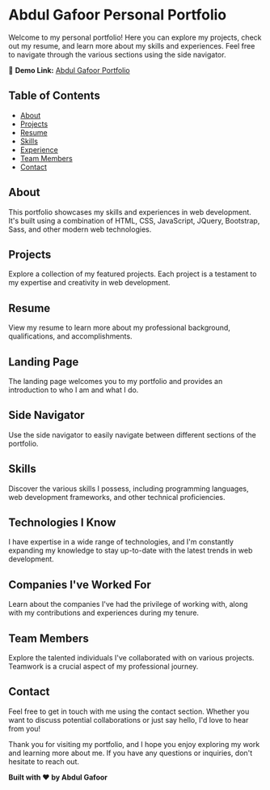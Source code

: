# Abdul Gafoor Personal Portfolio

Welcome to my personal portfolio! Here you can explore my projects, check out my resume, and learn more about my skills and experiences. Feel free to navigate through the various sections using the side navigator.

🚀 **Demo Link:** [Abdul Gafoor Portfolio](https://gafoor.netlify.app/)

## Table of Contents
- [About](#about)
- [Projects](#projects)
- [Resume](#resume)
- [Skills](#skills)
- [Experience](#experience)
- [Team Members](#team-members)
- [Contact](#contact)

## About
This portfolio showcases my skills and experiences in web development. It's built using a combination of HTML, CSS, JavaScript, JQuery, Bootstrap, Sass, and other modern web technologies.

## Projects
Explore a collection of my featured projects. Each project is a testament to my expertise and creativity in web development.

## Resume
View my resume to learn more about my professional background, qualifications, and accomplishments.

## Landing Page
The landing page welcomes you to my portfolio and provides an introduction to who I am and what I do.

## Side Navigator
Use the side navigator to easily navigate between different sections of the portfolio.

## Skills
Discover the various skills I possess, including programming languages, web development frameworks, and other technical proficiencies.

## Technologies I Know
I have expertise in a wide range of technologies, and I'm constantly expanding my knowledge to stay up-to-date with the latest trends in web development.

## Companies I've Worked For
Learn about the companies I've had the privilege of working with, along with my contributions and experiences during my tenure.

## Team Members
Explore the talented individuals I've collaborated with on various projects. Teamwork is a crucial aspect of my professional journey.

## Contact
Feel free to get in touch with me using the contact section. Whether you want to discuss potential collaborations or just say hello, I'd love to hear from you!

Thank you for visiting my portfolio, and I hope you enjoy exploring my work and learning more about me. If you have any questions or inquiries, don't hesitate to reach out. 

**Built with ❤️ by Abdul Gafoor**
